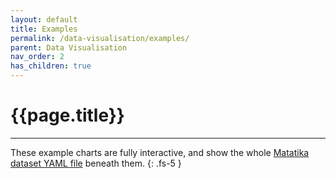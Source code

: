 ```yaml
---
layout: default
title: Examples
permalink: /data-visualisation/examples/
parent: Data Visualisation
nav_order: 2
has_children: true
---
```


# {{page.title}}

---

These example charts are fully interactive, and show the whole [Matatika dataset YAML file]({{site.baseurl}}/data-visualisation/dataset-yaml) beneath them.
{: .fs-5 }
